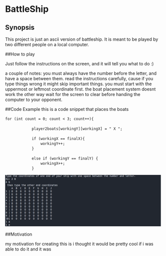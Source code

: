 # BattleShip

## Synopsis

This project is just an ascii version of battleship. It is meant to be played by two different people on a local computer.

##How to play

Just follow the instructions on the screen, and it will tell you what to do :)

a couple of notes: you must always have the number before the letter, and have a space between them.
read the instructions carefully, cause if you type things wrong it might skip important things.
you must start with the uppermost or leftmost coordinate first. the boat placement system doesnt work the other way
wait for the screen to clear before handing the computer to your opponent.

##Code Example
this is a code snippet that places the boats

	for (int count = 0; count < 3; count++){
				
				player2boats[workingY][workingX] = " X ";
				
				if (workingX == finalX){
					workingY++;
				}
				 
				else if (workingY == finalY) {
					workingX++;
				}
        
![placing the boats](bloop.png)
	
##Motivation       

my motivation for creating this is i thought it would be pretty cool if i was able to do it and it was

